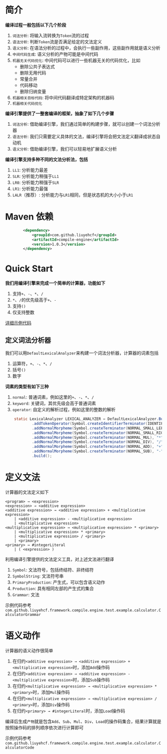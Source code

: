 # 简介

__编译过程一般包括以下几个阶段__

1. `词法分析`: 将输入流转换为`Token`流的过程
1. `语法分析`: 判断`Token`流是否满足给定的文法定义
1. `语义分析`: 在语法分析的过程中，会执行一些副作用，这些副作用就是语义分析
1. `中间代码生成`: 语义分析的产物可能是中间代码
1. `机器无关代码优化`: 中间代码可以进行一些机器无关的代码优化，比如
    * 删除公共子表达式
    * 删除无用代码
    * 常量合并
    * 代码移动
    * 删除归纳变量
1. `机器相关目标代码`: 将中间代码翻译成特定架构的机器码
1. `机器相关代码优化`

__编译引擎提供了一整套编译的框架，抽象了如下几个步骤__

1. `词法分析`: 借助编译引擎，我们通过简单的构建步骤，就可以创建一个词法分析器
1. `语法分析`: 我们只需要定义具体的文法，编译引擎将会把文法定义翻译成状态自动机
1. `语义分析`: 借助编译引擎，我们可以轻易地扩展语义分析

__编译引擎支持多种不同的文法分析法，包括__

1. `LL1`: 分析能力最差
1. `SLR`: 分析能力稍强于`LL1`
1. `LR0`: 分析能力稍强于`SLR`
1. `LR1`: 分析能力最强
1. `LALR`（推荐）: 分析能力与`LR1`相同，但是状态机的大小小于`LR1`

# Maven 依赖

```xml
        <dependency>
            <groupId>com.github.liuyehcf</groupId>
            <artifactId>compile-engine</artifactId>
            <version>1.0.3</version>
        </dependency>
```

# Quick Start

__我们用编译引擎来完成一个简单的计算器，功能如下__

1. 支持`+`、`-`、`*`、`/`
1. `*`、`/`的优先级高于`+`、`-`
1. 支持`()`
1. 仅支持整数

[详细示例代码](src/test/java/com/github/liuyehcf/framework/compile/engine/test/example/calculator)

## 定义词法分析器

我们可以用`DefaultLexicalAnalyzer`来构建一个词法分析器，计算器的词素包括

1. 运算符，`+`、`-`、`*`、`/`
1. 括号`()`
1. 数字

__词素的类型有如下三种__

1. `normal`: 普通词素，例如这里的`+`、`-`、`*`、`/`
1. `keyword`: 关键词，其优先级会高于普通词素
1. `operator`: 自定义的解析过程，例如这里的整数的解析

```Java
    static LexicalAnalyzer LEXICAL_ANALYZER = DefaultLexicalAnalyzer.Builder.builder()
            .addTokenOperator(Symbol.createIdentifierTerminator(IDENTIFIER_INTEGER_LITERAL), new IntegerIdentifier())
            .addNormalMorpheme(Symbol.createTerminator(NORMAL_SMALL_LEFT_PARENTHESES), "(")
            .addNormalMorpheme(Symbol.createTerminator(NORMAL_SMALL_RIGHT_PARENTHESES), ")")
            .addNormalMorpheme(Symbol.createTerminator(NORMAL_MUL), "*")
            .addNormalMorpheme(Symbol.createTerminator(NORMAL_DIV), "/")
            .addNormalMorpheme(Symbol.createTerminator(NORMAL_ADD), "+")
            .addNormalMorpheme(Symbol.createTerminator(NORMAL_SUB), "-")
            .build();
```

# 定义文法

计算器的文法定义如下

```
<program> → <expression>
<expression> → <additive expression>
<additive expression> → <additive expression> + <multiplicative expression>
    | <additive expression> - <multiplicative expression>
    | <multiplicative expression>
<multiplicative expression> → <multiplicative expression> * <primary>
    | <multiplicative expression> * <primary> 
    | <multiplicative expression> / <primary>
    | <primary>
<primary> → #integerLiteral 
    | ( <expression> )
```

利用编译引擎提供的文法定义工具，对上述文法进行翻译

1. `Symbol`: 文法符号，包括终结符、非终结符
1. `SymbolString`: 文法符号串
1. `PrimaryProduction`: 产生式，可以包含语义动作
1. `Production`: 具有相同左部的产生式的集合
1. `Grammar`: 文法

示例代码参考`com.github.liuyehcf.framework.compile.engine.test.example.calculator.CalculatorGrammar`

# 语义动作

计算器的语义动作很简单

1. 在归约`<additive expression> → <additive expression> + <multiplicative expression>`时，添加`Add`操作码
1. 在归约`<additive expression> → <additive expression> - <multiplicative expression>`时，添加`Sub`操作码
1. 在归约`<multiplicative expression> → <multiplicative expression> * <primary>`时，添加`Mul`操作码
1. 在归约`<multiplicative expression> → <multiplicative expression> / <primary>`时，添加`Div`操作码
1. 在归约`<primary> → #integerLiteral`时，添加`Load`操作码

编译后生成`产物`就是包含`Add`、`Sub`、`Mul`、`Div`、`Load`的操作码集合，结果计算就是按照操作码的排列顺序依次进行计算即可

示例代码参考`com.github.liuyehcf.framework.compile.engine.test.example.calculator.CalculatorCode`